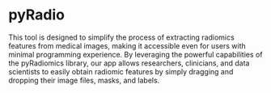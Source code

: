 # pyRadio

This tool is designed to simplify the process of extracting radiomics features from medical images, making it accessible even for users with minimal programming experience. By leveraging the powerful capabilities of the pyRadiomics library, our app allows researchers, clinicians, and data scientists to easily obtain radiomic features by simply dragging and dropping their image files, masks, and labels.
